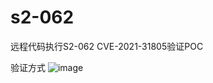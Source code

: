 # s2-062
远程代码执行S2-062 CVE-2021-31805验证POC

验证方式
![image](https://user-images.githubusercontent.com/75877299/163505291-bb028a4f-19dd-4133-a82d-89c8032cecbc.png)
